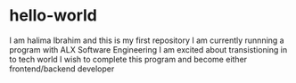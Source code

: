 # hello-world
I am halima Ibrahim and this is my first repository
I am currently runnning a program with ALX Software Engineering
I am excited about transistioning in to tech world
I wish to complete this program and become either frontend/backend developer

